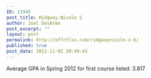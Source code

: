 ```yaml
---
ID: 11945
post_title: Ridgway,Nicole S
author: Joel DesArmo
post_excerpt: ""
layout: post
permalink: http://effrtlss.com/ridgwaynicole-s-6/
published: true
post_date: 2012-11-02 20:49:43
---
```

<p>Average GPA in Spring 2012 for first course listed: 3.817</p>
